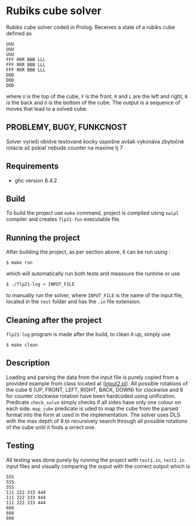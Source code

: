 # Rubiks cube solver

Rubiks cube solver coded in Prolog. Receives a state of a rubiks cube defined as
```
UUU
UUU
UUU
FFF RRR BBB LLL
FFF RRR BBB LLL
FFF RRR BBB LLL
DDD
DDD
DDD
```
where `U` is the top of the cube, `F` is the front, `R` and `L` are the left and right, `B` is the back and `D` is the bottom of the cube. The output is a sequence of moves that lead to a solved cube.

## PROBLEMY, BUGY, FUNKCNOST
Solver vyrieši obidve testované kocky úspešne avšak vykonáva zbytočné rotácie až pokiaľ nebude counter na maxime tj 7

## Requirements
* ghc version 8.4.2

## Build
To build the project use `make` command, project is compiled using `swipl` compiler and creates `flp21-fun` executable file.

## Running the project
After building the project, as per section above, it can be run using :
```shell
$ make run
```
which will automatically run both tests and meassure the runtime or use 
```shell
$ ./flp21-log < INPUT_FILE
```
to manually run the solver, where `INPUT_FILE` is the name of the input file, located in the `test` folder and has the `.in` file extension.

## Cleaning after the project

`flp21-log` program is made after the build, to clean it up, simply use
```shell
$ make clean
```

## Description
Loading and parsing the data from the input file is purely copied from a provided example from class located at ([input2.pl](https://wis.fit.vutbr.cz/FIT/st/cfs.php.cs?file=%2Fcourse%2FFLP-IT%2Fprojects%2Flog%2Finput2.pl&cid=14578 "Source")). All possible rotations of the cube 6 (UP, FRONT, LEFT, RIGHT, BACK, DOWN) for clockwise and 6 for counter clockwise rotation have been hardcoded using unification. Predicate `check_solve` simply checks if all sides have only one colour on each side. `map_cube` predicate is uded to map the cube from the parsed format into the form at used in the implementation. The solver uses DLS with the max depth of 8 to recursively search through all possible rotations of the cube until it finds a orrect one.

## Testing

All testing was done purely by running the project with `test1.in`, `test2.in` input files and visually comparing the ouput with the correct output which is
```
555
555
555
111 222 333 444
111 222 333 444
111 222 333 444
666
666
666
```
